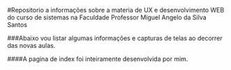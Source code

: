 #Repositorio a informações sobre a materia de UX e desenvolvimento WEB do curso de sistemas na Faculdade Professor Miguel Angelo da Silva Santos

###Abaixo vou listar algumas informações e capturas de telas ao decorrer das novas aulas.

####A pagina de index foi inteiramente desenvolvida por mim.

